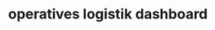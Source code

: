 ---
layout: article
title: operatives logistik dashboard
description: 
  - Mit diesem Dashboard erhalten Mitarbeiter eine schnelle Übersicht über den aktuellen Stand einzelner Aufträge in der Warenausgangszone. Es wird der aktuelle Status für das Manuelle, Kleinteile- und Hochregallager angezeigt. Auch ausstehende Posten des einzelnen Auftrages werden aufgelistet. Zusätzlich können noch ausstehende und bereits behobene Fehler angezeigt werden.
lang: de
weight: 2500
isDraft: false
ref: Operational-Logistics-Board
category:
  - Empfohlen
  - Logistik
  - Lager
image: Operatives-Logistik-Dashboard.png
image_thumbnail: Operatives-Logistik-Dashboard_thumbnail.png
download: Operatives-Logistik-Dashboard.pbmx
overview_description:
overview_benefits:
overview_data_sources:
---